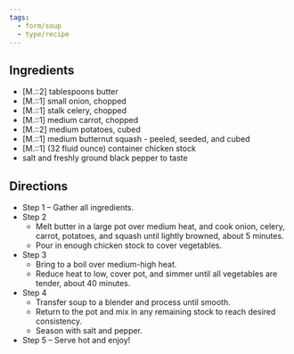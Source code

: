 ```yaml
---
tags:
  - form/soup
  - type/recipe
---
```


## Ingredients
- [M.::2] tablespoons butter
- [M.::1] small onion, chopped
- [M.::1] stalk celery, chopped
- [M.::1] medium carrot, chopped
- [M.::2] medium potatoes, cubed
- [M.::1] medium butternut squash - peeled, seeded, and cubed
- [M.::1] (32 fluid ounce) container chicken stock
- salt and freshly ground black pepper to taste

## Directions
- Step 1 – Gather all ingredients.
- Step 2
	- Melt butter in a large pot over medium heat, and cook onion, celery, carrot, potatoes, and squash until lightly browned, about 5 minutes.
	- Pour in enough chicken stock to cover vegetables.
- Step 3
	- Bring to a boil over medium-high heat.
	- Reduce heat to low, cover pot, and simmer until all vegetables are tender, about 40 minutes.
- Step 4
	- Transfer soup to a blender and process until smooth.
	- Return to the pot and mix in any remaining stock to reach desired consistency.
	- Season with salt and pepper.
- Step 5 – Serve hot and enjoy!
